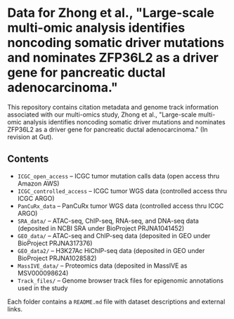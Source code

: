 # Data for Zhong et al., "Large-scale multi-omic analysis identifies noncoding somatic driver mutations and nominates ZFP36L2 as a driver gene for pancreatic ductal adenocarcinoma."

This repository contains citation metadata and genome track information associated with our multi-omics study, Zhong et al., "Large-scale multi-omic analysis identifies noncoding somatic driver mutations and nominates ZFP36L2 as a driver gene for pancreatic ductal adenocarcinoma." (In revision at Gut).

## Contents

- `ICGC_open_access` – ICGC tumor mutation calls data (open access thru Amazon AWS)
- `ICGC_controlled_access` – ICGC tumor WGS data (controlled access thru ICGC ARGO)
- `PanCuRx_data` – PanCuRx tumor WGS data (controlled access thru ICGC ARGO)
- `SRA_data/` – ATAC-seq, ChIP-seq, RNA-seq, and DNA-seq data (deposited in NCBI SRA under BioProject PRJNA1041452)
- `GEO_data/` – ATAC-seq and ChIP-seq data (deposited in GEO under BioProject PRJNA317376)
- `GEO_data2/` – H3K27Ac HiChIP-seq data (deposited in GEO under BioProject PRJNA1028582)
- `MassIVE_data/` – Proteomics data (deposited in MassIVE as MSV000098624)
- `Track_files/` – Genome browser track files for epigenomic annotations used in the study

Each folder contains a `README.md` file with dataset descriptions and external links.
